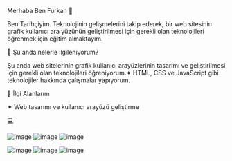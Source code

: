 Merhaba Ben Furkan 🌠

Ben Tarihçiyim. Teknolojinin gelişmelerini takip ederek, bir web sitesinin grafik kullanıcı ara yüzünün geliştirilmesi için gerekli olan teknolojileri öğrenmek için eğitim almaktayım.

🔭 Şu anda nelerle ilgileniyorum?

Şu anda web sitelerinin grafik kullanıcı arayüzlerinin tasarımı ve geliştirilmesi için gerekli olan teknolojileri öğreniyorum.✦
HTML, CSS ve JavaScript gibi teknolojiler hakkında çalışmalar yapıyorum. 

🚀 İlgi Alanlarım

✦ Web tasarımı ve kullanıcı arayüzü geliştirme


💻

![image](https://user-images.githubusercontent.com/130418854/236064208-22d85c0c-bd28-403c-a61c-16a619260b8b.png)
 ![image](https://user-images.githubusercontent.com/130418854/236066092-215bb7b2-c421-40f7-a571-71d0767fc8a8.png)
 ![image](https://user-images.githubusercontent.com/130418854/236066139-c24bc544-43b1-45c8-8621-8e444104fc8d.png)


![image](https://user-images.githubusercontent.com/130418854/236066183-5fd6f7df-16f2-44f2-8ad7-fb62e7b91267.png)
![image](https://user-images.githubusercontent.com/130418854/236066219-6bef337f-1d50-4e87-a1bf-f45b9a04bef4.png)
![image](https://user-images.githubusercontent.com/130418854/236066241-fee09bbc-27aa-4a0a-927e-b3d95d828c0c.png)



